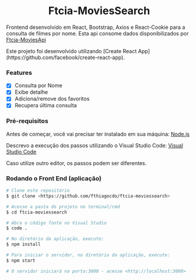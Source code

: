 <h1 align="center">Ftcia-MoviesSearch</h1>

<p align="left">Frontend desenvolvido em React, Bootstrap, Axios e React-Cookie para a consulta de filmes por nome. Esta api consome dados disponibilizados por <a href="https://github.com/fthiagocdo/ftcia-moviesapi" target="_blank">Ftcia-MoviesApi</a></p>

<p align="left">Este projeto foi desenvolvido utilizando [Create React App] (https://github.com/facebook/create-react-app).</p>

### Features

- [x] Consulta por Nome
- [x] Exibe detalhe
- [x] Adiciona/remove dos favoritos
- [x] Recupera última consulta

### Pré-requisitos

Antes de começar, você vai precisar ter instalado em sua máquina:
[Node.js](https://nodejs.org/en/download/) 

Descrevo a execução dos passos utilizando o Visual Studio Code:
[Visual Studio Code](https://code.visualstudio.com/) 

Caso utilize outro editor, os passos podem ser diferentes.

### Rodando o Front End (aplicação)

```bash
# Clone este repositório
$ git clone <https://github.com/fthiagocdo/ftcia-moviessearch>

# Acesse a pasta do projeto no terminal/cmd
$ cd ftcia-moviessearch

# Abra o código fonte no Visual Studio
$ code .

# No diretório da aplicação, execute:
$ npm install

# Para iniciar o servidor, no diretório da aplicação, execute:
$ npm start

# O servidor iniciará na porta:3000 - acesse <http://localhost:3000>
```
